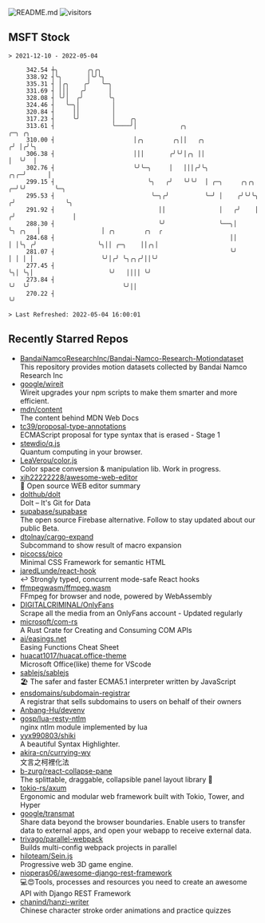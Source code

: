 ![README.md](https://github.com/Gerhut/Gerhut/workflows/README.md/badge.svg)
![visitors](https://visitors.vercel.app/Gerhut/Gerhut?token=8cf69d1f6813d272ef062726b6070c9be4ff72038cfe5a7ded7384a8da65d866)

## MSFT Stock

```
> 2021-12-10 - 2022-05-04

     342.54 ┼╮        ╭╮╭╮                                                                                       
     338.92 ┤╰╮       │╰╯╰╮                                                                                      
     335.31 ┤ │╭╮    ╭╯   ╰─╮                                                                                    
     331.69 ┤ │││   ╭╯      │                                                                                    
     328.08 ┤ ╰╯│  ╭╯       ╰╮                                                                                   
     324.46 ┤   ╰─╮│         │                                                                                   
     320.84 ┤     ││         │                                                                                   
     317.23 ┤     ╰╯         │    ╭╮                                                                             
     313.61 ┤                ╰────╯│            ╭╮                                    ╭─╮ ╭╮                     
     310.00 ┤                      │╭╮        ╭╮││   ╭╮                              ╭╯ │╭╯╰╮                    
     306.38 ┤                      │││       ╭╯╰╯│╭╮ ││                              │  ╰╯  │                    
     302.76 ┤                      ╰╯╰─╮     │   │││╭╯╰╮                         ╭╮╭─╯      │                    
     299.15 ┤                          ╰╮   ╭╯   ╰╯╰╯  │ ╭─╮     ╭╮╭╮          ╭─╯╰╯        ╰─╮                  
     295.53 ┤                           ╰─╮╭╯          ╰─╯ │    ╭╯╰╯╰╮        ╭╯              ╰╮                 
     291.92 ┤                             ││               │   ╭╯    │       ╭╯                │                 
     288.30 ┤                             ╰╯               ╰──╮│     ╰╮ ╭╮   │                 │ ╭╮        ╭╮  ╭ 
     284.68 ┤                                                 ││      │ │╰╮ ╭╯                 ╰╮││ ╭─╮    ││╭╮│ 
     281.07 ┤                                                 ╰╯      │ │ │ │                   ╰╯│╭╯ ╰╮╭╮╭╯││╰╯ 
     277.45 ┤                                                         ╰╮│ ╰╮│                     ╰╯   ││││ ╰╯   
     273.84 ┤                                                          ╰╯  ╰╯                          ╰╯││      
     270.22 ┤                                                                                            ╰╯      

> Last Refreshed: 2022-05-04 16:00:01
```

## Recently Starred Repos

- [BandaiNamcoResearchInc/Bandai-Namco-Research-Motiondataset](https://github.com/BandaiNamcoResearchInc/Bandai-Namco-Research-Motiondataset)  
  This repository provides motion datasets collected by Bandai Namco Research Inc
- [google/wireit](https://github.com/google/wireit)  
  Wireit upgrades your npm scripts to make them smarter and more efficient.
- [mdn/content](https://github.com/mdn/content)  
  The content behind MDN Web Docs
- [tc39/proposal-type-annotations](https://github.com/tc39/proposal-type-annotations)  
  ECMAScript proposal for type syntax that is erased - Stage 1
- [stewdio/q.js](https://github.com/stewdio/q.js)  
  Quantum computing in your browser.
- [LeaVerou/color.js](https://github.com/LeaVerou/color.js)  
  Color space conversion & manipulation lib. Work in progress.
- [xjh22222228/awesome-web-editor](https://github.com/xjh22222228/awesome-web-editor)  
  🔨  Open source WEB editor summary
- [dolthub/dolt](https://github.com/dolthub/dolt)  
  Dolt – It's Git for Data
- [supabase/supabase](https://github.com/supabase/supabase)  
  The open source Firebase alternative. Follow to stay updated about our public Beta.
- [dtolnay/cargo-expand](https://github.com/dtolnay/cargo-expand)  
  Subcommand to show result of macro expansion
- [picocss/pico](https://github.com/picocss/pico)  
  Minimal CSS Framework for semantic HTML
- [jaredLunde/react-hook](https://github.com/jaredLunde/react-hook)  
  ↩ Strongly typed, concurrent mode-safe React hooks
- [ffmpegwasm/ffmpeg.wasm](https://github.com/ffmpegwasm/ffmpeg.wasm)  
  FFmpeg for browser and node, powered by WebAssembly
- [DIGITALCRIMINAL/OnlyFans](https://github.com/DIGITALCRIMINAL/OnlyFans)  
  Scrape all the media from an OnlyFans account - Updated regularly
- [microsoft/com-rs](https://github.com/microsoft/com-rs)  
  A Rust Crate for Creating and Consuming COM APIs
- [ai/easings.net](https://github.com/ai/easings.net)  
  Easing Functions Cheat Sheet
- [huacat1017/huacat.office-theme](https://github.com/huacat1017/huacat.office-theme)  
  Microsoft Office(like) theme for VScode
- [sablejs/sablejs](https://github.com/sablejs/sablejs)  
  🏖️ The safer and faster ECMA5.1 interpreter written by JavaScript
- [ensdomains/subdomain-registrar](https://github.com/ensdomains/subdomain-registrar)  
  A registrar that sells subdomains to users on behalf of their owners
- [Anbang-Hu/devenv](https://github.com/Anbang-Hu/devenv)  
- [gosp/lua-resty-ntlm](https://github.com/gosp/lua-resty-ntlm)  
  nginx ntlm module implemented by lua
- [yyx990803/shiki](https://github.com/yyx990803/shiki)  
  A beautiful Syntax Highlighter.
- [akira-cn/currying-wy](https://github.com/akira-cn/currying-wy)  
  文言之柯裡化法
- [b-zurg/react-collapse-pane](https://github.com/b-zurg/react-collapse-pane)  
  The splittable, draggable, collapsible panel layout library 🎉
- [tokio-rs/axum](https://github.com/tokio-rs/axum)  
  Ergonomic and modular web framework built with Tokio, Tower, and Hyper
- [google/transmat](https://github.com/google/transmat)  
  Share data beyond the browser boundaries. Enable users to transfer data to external apps, and open your webapp to receive external data.
- [trivago/parallel-webpack](https://github.com/trivago/parallel-webpack)  
  Builds multi-config webpack projects in parallel
- [hiloteam/Sein.js](https://github.com/hiloteam/Sein.js)  
  Progressive web 3D game engine.
- [nioperas06/awesome-django-rest-framework](https://github.com/nioperas06/awesome-django-rest-framework)  
   💻😍Tools, processes and resources you need to create an awesome API with Django REST Framework
- [chanind/hanzi-writer](https://github.com/chanind/hanzi-writer)  
  Chinese character stroke order animations and practice quizzes
